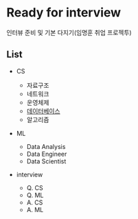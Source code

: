 # Ready for interview

인터뷰 준비 및 기본 다지기(임명훈 취업 프로젝투)

## List

* CS
  * 자료구조
  * 네트워크
  * 운영체제
  * [데이터베이스](https://github.com/roche-MH/Ready_for_interview/blob/master/DB/Readme.md)
  * 알고리즘
* ML
  * Data Analysis
  * Data Engineer
  * Data Scientist

* interview
  * Q. CS
  * Q. ML
  *  A. CS
  *  A. ML 
